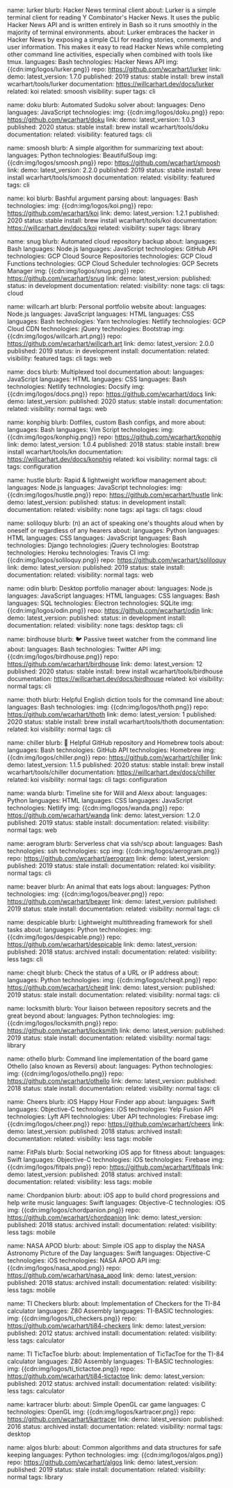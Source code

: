 name: lurker
blurb: Hacker News terminal client
about: Lurker is a simple terminal client for reading Y Combinator's Hacker News. It uses the public Hacker News API and is written entirely in Bash so it runs smoothly in the majority of terminal environments.
about: Lurker embraces the hacker in Hacker News by exposing a simple CLI for reading stories, comments, and user information. This makes it easy to read Hacker News while completing other command line activities, especially when combined with tools like tmux.
languages: Bash
technologies: Hacker News API
img: {{cdn:img/logos/lurker.png}}
repo: https://github.com/wcarhart/lurker
link:
demo:
latest_version: 1.7.0
published: 2019
status: stable
install: brew install wcarhart/tools/lurker
documentation: https://willcarhart.dev/docs/lurker
related: koi
related: smoosh
visibility: super
tags: cli

name: doku
blurb: Automated Sudoku solver
about:
languages: Deno
languages: JavaScript
technologies:
img: {{cdn:img/logos/doku.png}}
repo: https://github.com/wcarhart/doku
link:
demo:
latest_version: 1.0.3
published: 2020
status: stable
install: brew install wcarhart/tools/doku
documentation:
related:
visibility: featured
tags: cli

name: smoosh
blurb: A simple algorithm for summarizing text
about:
languages: Python
technologies: BeautifulSoup
img: {{cdn:img/logos/smoosh.png}}
repo: https://github.com/wcarhart/smoosh
link:
demo:
latest_version: 2.2.0
published: 2019
status: stable
install: brew install wcarhart/tools/smoosh
documentation:
related:
visibility: featured
tags: cli

name: koi
blurb: Bashful argument parsing
about:
languages: Bash
technologies:
img: {{cdn:img/logos/koi.png}}
repo: https://github.com/wcarhart/koi
link:
demo:
latest_version: 1.2.1
published: 2020
status: stable
install: brew install wcarhart/tools/koi
documentation: https://willcarhart.dev/docs/koi
related:
visibility: super
tags: library

name: snug
blurb: Automated cloud repository backup
about:
languages: Bash
languages: Node.js
languages: JavaScript
technologies: GitHub API
technologies: GCP Cloud Source Repositories
technologies: GCP Cloud Functions
technologies: GCP Cloud Scheduler
technologies: GCP Secrets Manager
img: {{cdn:img/logos/snug.png}}
repo: https://github.com/wcarhart/snug
link:
demo:
latest_version:
published:
status: in development
documentation:
related:
visibility: none
tags: cli
tags: cloud

name: willcarh.art
blurb: Personal portfolio website
about:
languages: Node.js
languages: JavaScript
languages: HTML
languages: CSS
languages: Bash
technologies: Yarn
technologies: Netlify
technologies: GCP Cloud CDN
technologies: jQuery
technologies: Bootstrap
img: {{cdn:img/logos/willcarh.art.png}}
repo: https://github.com/wcarhart/willcarh.art
link:
demo:
latest_version: 2.0.0
published: 2019
status: in development
install:
documentation:
related:
visibility: featured
tags: cli
tags: web

name: docs
blurb: Multiplexed tool documentation
about:
languages: JavaScript
languages: HTML
languages: CSS
languages: Bash
technologies: Netlify
technologies: Docsify
img: {{cdn:img/logos/docs.png}}
repo: https://github.com/wcarhart/docs
link:
demo:
latest_version:
published: 2020
status: stable
install:
documentation:
related:
visibility: normal
tags: web

name: konphig
blurb: Dotfiles, custom Bash configs, and more
about:
languages: Bash
languages: Vim Script
technologies:
img: {{cdn:img/logos/konphig.png}}
repo: https://github.com/wcarhart/konphig
link:
demo:
latest_version: 1.0.4
published: 2018
status: stable
install: brew install wcarhart/tools/kn
documentation: https://willcarhart.dev/docs/konphig
related: koi
visibility: normal
tags: cli
tags: configuration

name: hustle
blurb: Rapid & lightweight workflow management
about:
languages: Node.js
languages: JavaScript
technologies:
img: {{cdn:img/logos/hustle.png}}
repo: https://github.com/wcarhart/hustle
link:
demo:
latest_version:
published:
status: in development
install:
documentation:
related:
visibility: none
tags: api
tags: cli
tags: cloud

name: soliloquy
blurb: (n) an act of speaking one's thoughts aloud when by oneself or regardless of any hearers
about:
languages: Python
languages: HTML
languages: CSS
languages: JavaScript
languages: Bash
technologies: Django
technologies: jQuery
technologies: Bootstrap
technologies: Heroku
technologies: Travis CI
img: {{cdn:img/logos/soliloquy.png}}
repo: https://github.com/wcarhart/soliloquy
link:
demo:
latest_version:
published: 2019
status: stale
install:
documentation:
related:
visibility: normal
tags: web

name: odin
blurb: Desktop portfolio manager
about:
languages: Node.js
languages: JavaScript
languages: HTML
languages: CSS
languages: Bash
languages: SQL
technologies: Electron
technologies: SQLite
img: {{cdn:img/logos/odin.png}}
repo: https://github.com/wcarhart/odin
link:
demo:
latest_version:
published:
status: in development
install:
documentation:
related:
visibility: none
tags: desktop
tags: cli

name: birdhouse
blurb: 🐦 Passive tweet watcher from the command line
about:
languages: Bash
technologies: Twitter API
img: {{cdn:img/logos/birdhouse.png}}
repo: https://github.com/wcarhart/birdhouse
link:
demo:
latest_version: 12
published: 2020
status: stable
install: brew install wcarhart/tools/birdhouse
documentation: https://willcarhart.dev/docs/birdhouse
related: koi
visibility: normal
tags: cli

name: thoth
blurb: Helpful English diction tools for the command line
about:
languages: Bash
technologies:
img: {{cdn:img/logos/thoth.png}}
repo: https://github.com/wcarhart/thoth
link:
demo:
latest_version: 1
published: 2020
status: stable
install: brew install wcarhart/tools/thoth
documentation:
related: koi
visibility: normal
tags: cli

name: chiller
blurb: 🍺 Helpful GitHub repository and Homebrew tools
about:
languages: Bash
technologies: GitHub API
technologies: Homebrew
img: {{cdn:img/logos/chiller.png}}
repo: https://github.com/wcarhart/chiller
link:
demo:
latest_version: 1.1.5
published: 2020
status: stable
install: brew install wcarhart/tools/chiller
documentation: https://willcarhart.dev/docs/chiller
related: koi
visibility: normal
tags: cli
tags: configuration

name: wanda
blurb: Timeline site for Will and Alexx
about:
languages: Python
languages: HTML
languages: CSS
languages: JavaScript
technologies: Netlify
img: {{cdn:img/logos/wanda.png}}
repo: https://github.com/wcarhart/wanda
link:
demo:
latest_version: 1.2.0
published: 2019
status: stable
install:
documentation:
related:
visibility: normal
tags: web

name: aerogram
blurb: Serverless chat via ssh/scp
about:
languages: Bash
technologies: ssh
technologies: scp
img: {{cdn:img/logos/aerogram.png}}
repo: https://github.com/wcarhart/aerogram
link:
demo:
latest_version:
published: 2019
status: stale
install:
documentation:
related: koi
visibility: normal
tags: cli

name: beaver
blurb: An animal that eats logs
about:
languages: Python
technologies:
img: {{cdn:img/logos/beaver.png}}
repo: https://github.com/wcarhart/beaver
link:
demo:
latest_version:
published: 2019
status: stale
install:
documentation:
related:
visibility: normal
tags: cli

name: despicable
blurb: Lightweight multithreading framework for shell tasks
about:
languages: Python
technologies:
img: {{cdn:img/logos/despicable.png}}
repo: https://github.com/wcarhart/despicable
link:
demo:
latest_version:
published: 2018
status: archived
install:
documentation:
related:
visibility: less
tags: cli

name: cheqit
blurb: Check the status of a URL or IP address
about:
languages: Python
technologies:
img: {{cdn:img/logos/cheqit.png}}
repo: https://github.com/wcarhart/cheqit
link:
demo:
latest_version:
published: 2019
status: stale
install:
documentation:
related:
visibility: normal
tags: cli

name: locksmith
blurb: Your liaison between repository secrets and the great beyond
about:
languages: Python
technologies:
img: {{cdn:img/logos/locksmith.png}}
repo: https://github.com/wcarhart/locksmith
link:
demo:
latest_version:
published: 2019
status: stale
install:
documentation:
related:
visibility: normal
tags: library

name: othello
blurb: Command line implementation of the board game Othello (also known as Reversi)
about:
languages: Python
technologies:
img: {{cdn:img/logos/othello.png}}
repo: https://github.com/wcarhart/othello
link:
demo:
latest_version:
published: 2018
status: stale
install:
documentation:
related:
visibility: normal
tags: cli

name: Cheers
blurb: iOS Happy Hour Finder app
about:
languages: Swift
languages: Objective-C
technologies: iOS
technologies: Yelp Fusion API
technologies: Lyft API
technologies: Uber API
technologies: Firebase
img: {{cdn:img/logos/cheer.png}}
repo: https://github.com/wcarhart/cheers
link:
demo:
latest_version:
published: 2018
status: archived
install:
documentation:
related:
visibility: less
tags: mobile

name: FitPals
blurb: Social networking iOS app for fitness
about:
languages: Swift
languages: Objective-C
technologies: iOS
technologies: Firebase
img: {{cdn:img/logos/fitpals.png}}
repo: https://github.com/wcarhart/fitpals
link:
demo:
latest_version:
published: 2018
status: archived
install:
documentation:
related:
visibility: less
tags: mobile

name: Chordpanion
blurb:
about: iOS app to build chord progressions and help write music
languages: Swift
languages: Objective-C
technologies: iOS
img: {{cdn:img/logos/chordpanion.png}}
repo: https://github.com/wcarhart/chordpanion
link:
demo:
latest_version:
published: 2018
status: archived
install:
documentation:
related:
visibility: less
tags: mobile

name: NASA APOD
blurb:
about: Simple iOS app to display the NASA Astronomy Picture of the Day
languages: Swift
languages: Objective-C
technologies: iOS
technologies: NASA APOD API
img: {{cdn:img/logos/nasa_apod.png}}
repo: https://github.com/wcarhart/nasa_apod
link:
demo:
latest_version:
published: 2018
status: archived
install:
documentation:
related:
visibility: less
tags: mobile

name: TI Checkers
blurb:
about: Implementation of Checkers for the TI-84 calculator
languages: Z80 Assembly
languages: TI-BASIC
technologies:
img: {{cdn:img/logos/ti_checkers.png}}
repo: https://github.com/wcarhart/ti84-checkers
link:
demo:
latest_version:
published: 2012
status: archived
install:
documentation:
related:
visibility: less
tags: calculator

name: TI TicTacToe
blurb:
about: Implementation of TicTacToe for the TI-84 calculator
languages: Z80 Assembly
languages: TI-BASIC
technologies:
img: {{cdn:img/logos/ti_tictactoe.png}}
repo: https://github.com/wcarhart/ti84-tictactoe
link:
demo:
latest_version:
published: 2012
status: archived
install:
documentation:
related:
visibility: less
tags: calculator

name: kartracer
blurb:
about: Simple OpenGL car game
languages: C
technologies: OpenGL
img: {{cdn:img/logos/kartracer.png}}
repo: https://github.com/wcarhart/kartracer
link:
demo:
latest_version:
published: 2016
status: archived
install:
documentation:
related:
visibility: normal
tags: desktop

name: algos
blurb:
about: Common algorithms and data structures for safe keeping
languages: Python
technologies:
img: {{cdn:img/logos/algos.png}}
repo: https://github.com/wcarhart/algos
link:
demo:
latest_version:
published: 2019
status: stale
install:
documentation:
related:
visibility: normal
tags: library